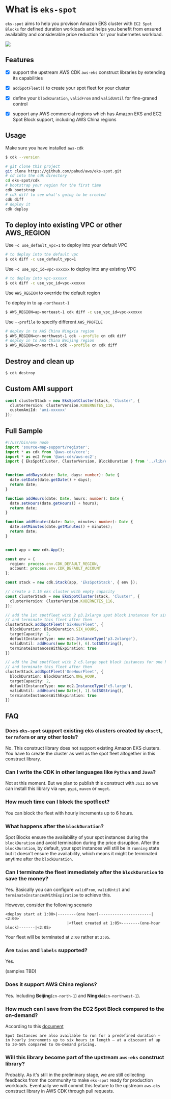 # What is `eks-spot`

`eks-spot` aims to help you provison Amazon EKS cluster with `EC2 Spot Blocks` for defined duration workloads and helps you benefit from ensured availability and considerable price reduction for your kubernetes workload.

![](images/pahud_eks-spot2.png)


## Features

- [x] support the upstream AWS CDK `aws-eks` construct libraries by extending its capabilities
- [x] `addSpotFleet()` to create your spot fleet for your cluster
- [x] define your `blockDuration`, `validFrom` and `validUntil` for fine-graned control
- [x] support any AWS commercial regions which has Amazon EKS and EC2 Spot Block support, including AWS China regions


## Usage

Make sure you have installed `aws-cdk`

```bash
$ cdk --version
```

```bash
# git clone this project
git clone https://github.com/pahud/aws/eks-spot.git
# cd into the cdk directory
cd eks-spot/cdk
# bootstrap your region for the first time
cdk bootstrap
# cdk diff to see what's going to be created
cdk diff
# deploy it
cdk deploy
```

## To deploy into existing VPC or other AWS_REGION

Use `-c use_default_vpc=1` to deploy into your default VPC 

```bash
# to deploy into the default vpc
$ cdk diff -c use_default_vpc=1
```

Use `-c use_vpc_id=vpc-xxxxxx` to deploy into any existing VPC

```bash
# to deploy into vpc-xxxxxx
$ cdk diff -c use_vpc_id=vpc-xxxxxx
```

Use `AWS_REGION` to override the default region

To deploy in to `ap-northeast-1`

```bash
$ AWS_REGION=ap-norteast-1 cdk diff -c use_vpc_id=vpc-xxxxxx
```

Use `--profile` to specify different `AWS_PROFILE`

```bash
# deploy in to AWS China Ningxia region
$ AWS_REGION=cn-northwest-1 cdk --profile cn cdk diff 
# deploy in to AWS China Beijing region
$ AWS_REGION=cn-north-1 cdk --profile cn cdk diff 
```

## Destroy and clean up

```bash
$ cdk destroy
```

## Custom AMI support

```ts
const clusterStack = new EksSpotCluster(stack, 'Cluster', { 
  clusterVersion: ClusterVersion.KUBERNETES_116,
  customAmiId: 'ami-xxxxxx'
});
```


## Full Sample

```ts
#!/usr/bin/env node
import 'source-map-support/register';
import * as cdk from '@aws-cdk/core';
import * as ec2 from '@aws-cdk/aws-ec2';
import { EksSpotCluster, ClusterVersion, BlockDuration } from '../lib/eks-spot';


function addDays(date: Date, days: number): Date {
  date.setDate(date.getDate() + days);
  return date;
}

function addHours(date: Date, hours: number): Date {
  date.setHours(date.getHours() + hours);
  return date;
}

function addMinutes(date: Date, minutes: number): Date {
  date.setMinutes(date.getMinutes() + minutes);
  return date;
}


const app = new cdk.App();

const env = {
  region: process.env.CDK_DEFAULT_REGION,
  account: process.env.CDK_DEFAULT_ACCOUNT
};

const stack = new cdk.Stack(app, 'EksSpotStack', { env });

// create a 1.16 eks cluster with empty capacity
const clusterStack = new EksSpotCluster(stack, 'Cluster', { 
  clusterVersion: ClusterVersion.KUBERNETES_116,
});

// add the 1st spotfleet with 2 p3.2xlarge spot block instances for six hours
// and terminate this fleet after then
clusterStack.addSpotFleet('SixHourFleet', {
  blockDuration: BlockDuration.SIX_HOURS,
  targetCapacity: 2,
  defaultInstanceType: new ec2.InstanceType('p3.2xlarge'),
  validUntil: addHours(new Date(), 6).toISOString(),
  terminateInstancesWithExpiration: true
})

// add the 2nd spotfleet with 2 c5.large spot block instances for one hour
// and terminate this fleet after then
clusterStack.addSpotFleet('OneHourFleet', {
  blockDuration: BlockDuration.ONE_HOUR,
  targetCapacity: 2,
  defaultInstanceType: new ec2.InstanceType('c5.large'),
  validUntil: addHours(new Date(), 1).toISOString(),
  terminateInstancesWithExpiration: true
})

```




## FAQ

### Does `eks-spot` support existing eks clusters created by `eksctl`, `terraform` or any other tools?
No. This construct library does not support existing Amazon EKS clusters. You have to create the cluster as well as the spot fleet altogether in this construct library.

### Can I write the CDK in other languages like `Python` and `Java`?
Not at this moment. But we plan to publish this construct with `JSII` so we can install this library via `npm`, `pypi`, `maven` or `nuget`.

### How much time can I block the spotfleet?
You can block the fleet with hourly increments up to 6 hours.

### What happens after the `blockDuration`?
Spot Blocks ensure the availability of your spot instances during the `blockDuration` and avoid termination during the price disruption. After the `blockDuration`, by default, your spot instances will still be in `running` state but it doesn't ensure the availability, which means it might be terminated anytime after the `blockDuration`.

### Can I terminate the fleet immediately after the `blockDuration` to save the money?
Yes. Basically you can configure `validFrom`, `validUntil` and `terminateInstancesWithExpiration` to achieve this. 

However, consider the following scenario

```
<deploy start at 1:00>|--------(one hour)-----------------------|<2:00>
                           |<fleet created at 1:05>--------(one-hour block)-------|<2:05>
```

Your fleet will be terminated at `2:00` rather at `2:05`.

### Are `tains` and `labels` supported?
Yes. 

(samples TBD)


### Does it support AWS China regions?
Yes. Including **Beijing**(`cn-north-1`) and **Ningxia**(`cn-northwest-1`).

### How much can I save from the EC2 Spot Block compared to the on-demand?
According to this [document](https://aws.amazon.com/ec2/spot/pricing/?nc1=h_ls)

`
Spot Instances are also available to run for a predefined duration – in hourly increments up to six hours in length – at a discount of up to 30-50% compared to On-Demand pricing.
`

### Will this library become part of the upstream `aws-eks` construct library?
Probably. As it's still in the preliminary stage, we are still collecting feedbacks from the community to make `eks-spot` ready for production workloads. Eventually we will commit this feature to the upstream `aws-eks` construct library in AWS CDK through pull requests.



